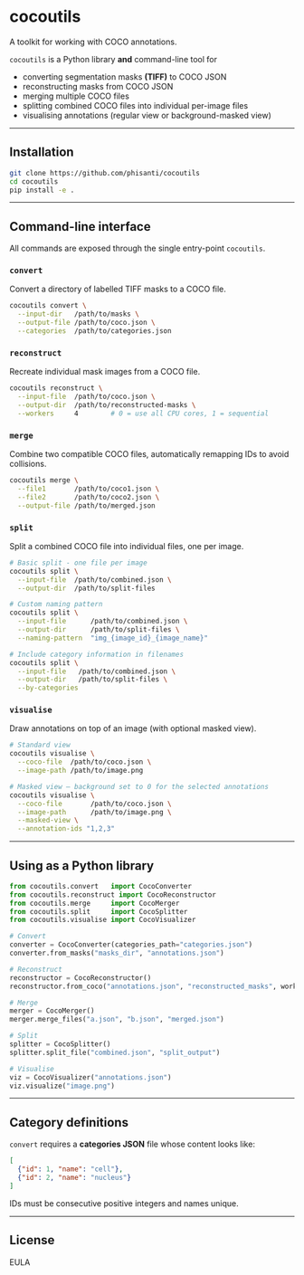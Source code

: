 # cocoutils

A toolkit for working with COCO annotations.

`cocoutils` is a Python library **and** command-line tool for

* converting segmentation masks **(TIFF)** to COCO JSON  
* reconstructing masks from COCO JSON  
* merging multiple COCO files  
* splitting combined COCO files into individual per-image files
* visualising annotations (regular view or background-masked view)

---

## Installation

```bash
git clone https://github.com/phisanti/cocoutils
cd cocoutils
pip install -e .
```

---

## Command-line interface

All commands are exposed through the single entry-point `cocoutils`.

### `convert`

Convert a directory of labelled TIFF masks to a COCO file.

```bash
cocoutils convert \
  --input-dir   /path/to/masks \
  --output-file /path/to/coco.json \
  --categories  /path/to/categories.json
```

### `reconstruct`

Recreate individual mask images from a COCO file.

```bash
cocoutils reconstruct \
  --input-file  /path/to/coco.json \
  --output-dir  /path/to/reconstructed-masks \
  --workers     4        # 0 = use all CPU cores, 1 = sequential
```

### `merge`

Combine two compatible COCO files, automatically remapping IDs to avoid
collisions.

```bash
cocoutils merge \
  --file1       /path/to/coco1.json \
  --file2       /path/to/coco2.json \
  --output-file /path/to/merged.json
```

### `split`

Split a combined COCO file into individual files, one per image.

```bash
# Basic split - one file per image
cocoutils split \
  --input-file  /path/to/combined.json \
  --output-dir  /path/to/split-files

# Custom naming pattern
cocoutils split \
  --input-file      /path/to/combined.json \
  --output-dir      /path/to/split-files \
  --naming-pattern  "img_{image_id}_{image_name}"

# Include category information in filenames
cocoutils split \
  --input-file   /path/to/combined.json \
  --output-dir   /path/to/split-files \
  --by-categories
```

### `visualise`

Draw annotations on top of an image (with optional masked view).

```bash
# Standard view
cocoutils visualise \
  --coco-file  /path/to/coco.json \
  --image-path /path/to/image.png

# Masked view – background set to 0 for the selected annotations
cocoutils visualise \
  --coco-file       /path/to/coco.json \
  --image-path      /path/to/image.png \
  --masked-view \
  --annotation-ids "1,2,3"
```

---

## Using as a Python library

```python
from cocoutils.convert   import CocoConverter
from cocoutils.reconstruct import CocoReconstructor
from cocoutils.merge     import CocoMerger
from cocoutils.split     import CocoSplitter
from cocoutils.visualise import CocoVisualizer

# Convert
converter = CocoConverter(categories_path="categories.json")
converter.from_masks("masks_dir", "annotations.json")

# Reconstruct
reconstructor = CocoReconstructor()
reconstructor.from_coco("annotations.json", "reconstructed_masks", workers=4)

# Merge
merger = CocoMerger()
merger.merge_files("a.json", "b.json", "merged.json")

# Split
splitter = CocoSplitter()
splitter.split_file("combined.json", "split_output")

# Visualise
viz = CocoVisualizer("annotations.json")
viz.visualize("image.png")
```

---

## Category definitions

`convert` requires a **categories JSON** file whose content looks like:

```json
[
  {"id": 1, "name": "cell"},
  {"id": 2, "name": "nucleus"}
]
```

IDs must be consecutive positive integers and names unique.

---
## License

EULA